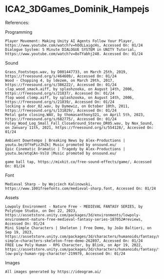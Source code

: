 # ICA2_3DGames_Dominik_Hampejs

References:

Programming

    Player Movement: Making Unity AI Agents Follow Your Player, https://www.youtube.com/watch?v=hOdLLaigcHs, Accessed On: 01/24
    Dialogue System: 5 Minute DIALOGUE SYSTEM in UNITY Tutorial, https://www.youtube.com/watch?v=8oTYabhj248. Accessed On: 01/24
  
Sound

    Grass_Footsteps.wav, by D001447733, on March 25th, 2019, https://freesound.org/s/464609/, Accessed On: 01/24
    Wood - Chopping 4, by ldezem, on March 29th, 2017, https://freesound.org/s/386222/, Accessed On: 01/24
    clap_wood_smack.aiff, by splashzooka, on August 14th, 2006, https://freesound.org/s/21837/, Accessed On: 01/24
    flop wood clomp.aiff, by splashzooka, on August 14th, 2006, https://freesound.org/s/21839/, Accessed On: 01/24
    locking a door_02.wav, by Dymewiz, on October 10th, 2011, https://freesound.org/s/131029/, Accessed On: 01/24
    Metal gate closing.WAV, by thomasanthony321, on April 5th, 2023,  https://freesound.org/s/682775/, Accessed On: 01/24
    Foley_Wood_Log_Small_Fall_CloseGround_Stereo_DR05.wav, by Nox_Sound, on January 11th, 2021, https://freesound.org/s/554128/, Accessed On: 01/24

    Ambient Downtempo | Breaking News by Alex-Productions | youtu.be/OfYePizJhZk| Music promoted by onsound.eu/
    Epic Cinematic Dramatic | Tragedy by Alex-Productions | youtu.be/etqCAn-VslU |Music promoted by onsound.eu/

    game ball tap, https://mixkit.co/free-sound-effects/game/, Accessed On: 01/24

Font

    Medieval Sharp - by Wojciech Kalinowski, https://www.1001freefonts.com/medieval-sharp.font, Accessed On: 01/24 

Assets

    Lowpoly Environment - Nature Free - MEDIEVAL FANTASY SERIES, by Polytope Studio, on Dec 22, 2023, https://assetstore.unity.com/packages/3d/environments/lowpoly-environment-nature-free-medieval-fantasy-series-187052#reviews, Accessed On: 01/24
    Mini Simple Characters | Skeleton | Free Demo, by João Baltieri, on Sep 19, 2023, https://assetstore.unity.com/packages/3d/characters/humanoids/fantasy/mini-simple-characters-skeleton-free-demo-262897, Accessed On: 01/24
    FREE Low Poly Human - RPG Character, by Blink, on Apr 19, 2022, https://assetstore.unity.com/packages/3d/characters/humanoids/fantasy/free-low-poly-human-rpg-character-219979, Accessed On: 01/24

Images

    All images generated by https://ideogram.ai/
